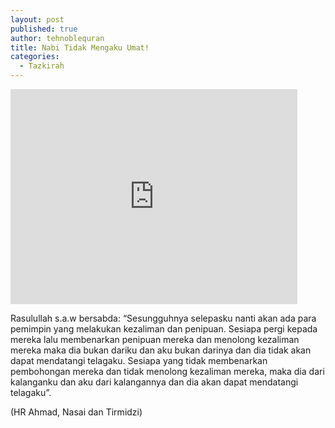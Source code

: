 ```yaml
---
layout: post
published: true
author: tehnoblequran
title: Nabi Tidak Mengaku Umat!
categories:
  - Tazkirah
---
```

<iframe width="459" height="344" src="https://www.youtube.com/embed/71NAE3pEw8o" frameborder="0" allowfullscreen></iframe>

Rasulullah s.a.w bersabda: “Sesungguhnya selepasku nanti akan ada para pemimpin yang melakukan kezaliman dan penipuan. Sesiapa pergi kepada mereka lalu membenarkan penipuan mereka dan menolong kezaliman mereka maka dia bukan dariku dan aku bukan darinya dan dia tidak akan dapat mendatangi telagaku. Sesiapa yang tidak membenarkan pembohongan mereka dan tidak menolong kezaliman mereka, maka dia dari kalanganku dan aku dari kalangannya dan dia akan dapat mendatangi telagaku”. 

(HR Ahmad, Nasai dan Tirmidzi)
